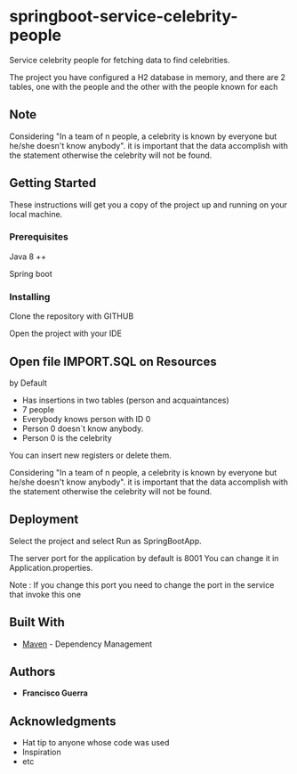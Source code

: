 # springboot-service-celebrity-people

Service celebrity people for fetching data to find celebrities.


The project you have configured a H2 database in memory, and there are 2 tables, one with the people and the other with the people known for each

## Note 

Considering "In a team of n people, a celebrity is known by everyone but he/she doesn't know anybody".
it is important that the data accomplish with the statement otherwise the celebrity will not be found.

## Getting Started

These instructions will get you a copy of the project up and running on your local machine.

### Prerequisites

Java 8 ++

Spring boot

### Installing

Clone the repository with GITHUB

Open the project with your IDE

## Open file IMPORT.SQL on Resources

by Default
 - Has insertions in two tables (person and acquaintances)
 - 7 people
 - Everybody knows person with ID 0
 - Person 0 doesn´t know anybody.
 - Person 0 is the celebrity
 
You can insert new registers or delete them.

Considering "In a team of n people, a celebrity is known by everyone but he/she doesn't know anybody".
it is important that the data accomplish with the statement otherwise the celebrity will not be found.

## Deployment

Select the project and select Run as SpringBootApp.

The server port for the application by default is 8001
You can change it in Application.properties.

Note : If you change this port you need to change the port in the service that invoke this one 

## Built With

* [Maven](https://maven.apache.org/) - Dependency Management

## Authors

* **Francisco Guerra** 

## Acknowledgments

* Hat tip to anyone whose code was used
* Inspiration
* etc


